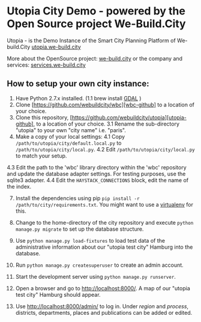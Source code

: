 Utopia City Demo - powered by the Open Source project We-Build.City
====================================

Utopia - is the Demo Instance of the Smart City Planning Platform of We-build.City [utopia.we-build.city][utopia]  


More about the OpenSource project: [we-build.city][we-build-city] or the company and services: [services.we-build.city][wbc-services]  


## How to setup your own city instance:

1. Have Python 2.7.x installed.
(1.1 brew install [GDAL][gdal] ) 
2. Clone [https://github.com/webuildcity/wbc][wbc-github] to a location of your choice.
3. Clone this repository, [https://github.com/webuildcity/utopia][utopia-github], to a location of your choice.
3.1 Rename the sub-directory "utopia" to your own "city name" i.e. "paris". 
4. Make a copy of your local settings:
4.1 Copy `/path/to/utopia/city/default.local.py` to `/path/to/utopia/city/local.py`.
4.2 Edit `/path/to/utopia/city/local.py` to match your setup. 

4.3 Edit the path to the 'wbc' library directory within the 'wbc' repository and update the database adapter settings. For testing purposes, use the sqlite3 adapter.
4.4 Edit the `HAYSTACK_CONNECTIONS` block, edit the name of the index.

7. Install the dependencies using pip `pip install -r /path/to/city/requirements.txt`. You might want to use a [virtualenv][virtualenv] for this.
8. Change to the home-directory of the city repository and execute `python manage.py migrate` to set up the database structure.

9. Use `python manage.py load-fixtures` to load test data of the administrative information about our "utopia test city" Hamburg into the database.
10. Run `python manage.py createsuperuser` to create an admin account.
11. Start the development server using `python manage.py runserver`.
12. Open a browser and go to [http://localhost:8000/][utopia-home]. A map of our "utopia test city" Hamburg should appear.
13. Use [http://localhost:8000/admin/][utopia-admin] to log in. Under *region* and *process*, districts, departments, places and publications can be added or edited.



[utopia]: http://utopia.we-build.city
[utopia-github]: https://github.com/webuildcity/utopia
[wbc-github]: https://github.com/webuildcity/wbc
[django]: https://docs.djangoproject.com/en/1.8/
[virtualenv]: https://virtualenv.pypa.io/en/latest/
[utopia-home]: http://localhost:8000/
[utopia-admin]: http://localhost:8000/admin/
[gdal]: http://www.gdal.org/
[we-build-city]: http://we-build.city
[wbc-services]: http://services.we-build.city